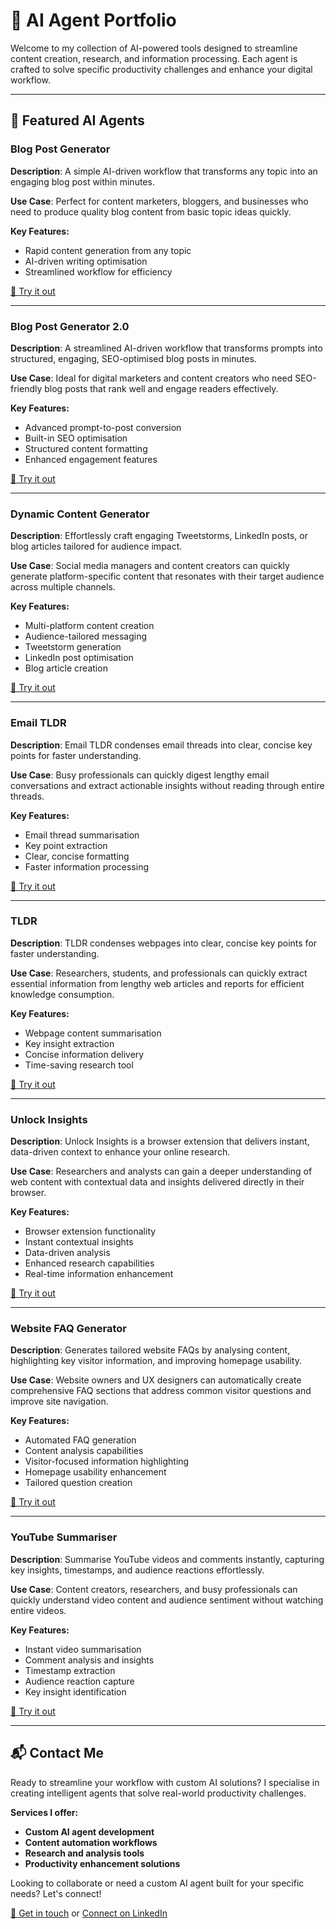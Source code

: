 # 🧠 AI Agent Portfolio

Welcome to my collection of AI-powered tools designed to streamline content creation, research, and information processing. Each agent is crafted to solve specific productivity challenges and enhance your digital workflow.

---

## 🚀 Featured AI Agents

### Blog Post Generator  
**Description**: A simple AI-driven workflow that transforms any topic into an engaging blog post within minutes.

**Use Case**: Perfect for content marketers, bloggers, and businesses who need to produce quality blog content from basic topic ideas quickly.

**Key Features:**
- Rapid content generation from any topic
- AI-driven writing optimisation
- Streamlined workflow for efficiency

[🔗 Try it out](https://app.mindstudio.ai/agents/blog-post-generator-eb568614)

---

### Blog Post Generator 2.0  
**Description**: A streamlined AI-driven workflow that transforms prompts into structured, engaging, SEO-optimised blog posts in minutes.

**Use Case**: Ideal for digital marketers and content creators who need SEO-friendly blog posts that rank well and engage readers effectively.

**Key Features:**
- Advanced prompt-to-post conversion
- Built-in SEO optimisation
- Structured content formatting
- Enhanced engagement features

[🔗 Try it out](https://app.mindstudio.ai/agents/blog-post-generator-20-a09973d6)

---

### Dynamic Content Generator  
**Description**: Effortlessly craft engaging Tweetstorms, LinkedIn posts, or blog articles tailored for audience impact.

**Use Case**: Social media managers and content creators can quickly generate platform-specific content that resonates with their target audience across multiple channels.

**Key Features:**
- Multi-platform content creation
- Audience-tailored messaging
- Tweetstorm generation
- LinkedIn post optimisation
- Blog article creation

[🔗 Try it out](https://app.mindstudio.ai/agents/dynamic-content-generator-49c8e091)

---

### Email TLDR  
**Description**: Email TLDR condenses email threads into clear, concise key points for faster understanding.

**Use Case**: Busy professionals can quickly digest lengthy email conversations and extract actionable insights without reading through entire threads.

**Key Features:**
- Email thread summarisation
- Key point extraction
- Clear, concise formatting
- Faster information processing

[🔗 Try it out](https://app.mindstudio.ai/agents/email-tldr-7fbf8c38)

---

### TLDR  
**Description**: TLDR condenses webpages into clear, concise key points for faster understanding.

**Use Case**: Researchers, students, and professionals can quickly extract essential information from lengthy web articles and reports for efficient knowledge consumption.

**Key Features:**
- Webpage content summarisation
- Key insight extraction
- Concise information delivery
- Time-saving research tool

[🔗 Try it out](https://app.mindstudio.ai/agents/tldr-cde0e33f)

---

### Unlock Insights  
**Description**: Unlock Insights is a browser extension that delivers instant, data-driven context to enhance your online research.

**Use Case**: Researchers and analysts can gain a deeper understanding of web content with contextual data and insights delivered directly in their browser.

**Key Features:**
- Browser extension functionality
- Instant contextual insights
- Data-driven analysis
- Enhanced research capabilities
- Real-time information enhancement

[🔗 Try it out](https://app.mindstudio.ai/agents/unlock-insights-c0bb6594)

---

### Website FAQ Generator  
**Description**: Generates tailored website FAQs by analysing content, highlighting key visitor information, and improving homepage usability.

**Use Case**: Website owners and UX designers can automatically create comprehensive FAQ sections that address common visitor questions and improve site navigation.

**Key Features:**
- Automated FAQ generation
- Content analysis capabilities
- Visitor-focused information highlighting
- Homepage usability enhancement
- Tailored question creation

[🔗 Try it out](https://app.mindstudio.ai/agents/website-faq-generator-c6c6c6fd)

---

### YouTube Summariser  
**Description**: Summarise YouTube videos and comments instantly, capturing key insights, timestamps, and audience reactions effortlessly.

**Use Case**: Content creators, researchers, and busy professionals can quickly understand video content and audience sentiment without watching entire videos.

**Key Features:**
- Instant video summarisation
- Comment analysis and insights
- Timestamp extraction
- Audience reaction capture
- Key insight identification

[🔗 Try it out](https://app.mindstudio.ai/agents/youtube-summariser-20326396)

---

## 📬 Contact Me

Ready to streamline your workflow with custom AI solutions? I specialise in creating intelligent agents that solve real-world productivity challenges.

**Services I offer:**
- **Custom AI agent development**
- **Content automation workflows**
- **Research and analysis tools**
- **Productivity enhancement solutions**

Looking to collaborate or need a custom AI agent built for your specific needs? Let's connect!

[📧 Get in touch](mailto:peteralunlowe@gmail.com) or [Connect on LinkedIn](https://www.linkedin.com/in/peteralunlowe/)
